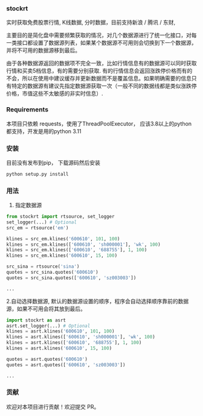 ### stockrt
实时获取免费股票行情, K线数据, 分时数据，目前支持新浪 / 腾讯 / 东财, 

主要目的是简化盘中需要频繁获取的情况，对几个数据源进行了统一化接口，对每一类接口都设置了数据源列表，如果某个数据源不可用则会切换到下一个数据源，并将不可用的数据源移到最后。

由于各种数据源返回的数据项不完全一致，比如行情信息有的数据源可以同时获取行情和买卖5档信息，有的需要分别获取. 有的行情信息会返回涨跌停价格而有的不会，所以在使用中建议缓存并更新数据而不是覆盖信息。如果明确需要的信息只有特定的数据源有建议先指定数据源获取一次（一般不同的数据线都是类似涨跌停价格，市值这些不太敏感的非实时信息）.

### Requirements
本项目只依赖 requests，使用了ThreadPoolExecutor， 应该3.8以上的python都支持，开发是用的python 3.11

### 安装

目前没有发布到pip， 下载源码然后安装

```python
python setup.py install
```

### 用法

1. 指定数据源
``` py
from stockrt import rtsource, set_logger
set_logger(...) # Optional
src_em = rtsource('em')

klines = src_em.klines('600610', 101, 100)
klines = src_em.klines(['600610', 'sh000001'], 'wk', 100)
klines = src_em.klines(['600610', '688755'], 1, 100)
klines = src_em.klines('600610', 15, 100)

src_sina = rtsource('sina')
quotes = src_sina.quotes('600610')
quotes = src_sina.quotes(['600610', 'sz003003'])

...
```

2.自动选择数据源, 默认的数据源设置的顺序，程序会自动选择顺序靠前的数据源，如果不可用会将其放到最后。

``` py
import stockrt as asrt
asrt.set_logger(...) # Optional
klines = asrt.klines('600610', 101, 100)
klines = asrt.klines(['600610', 'sh000001'], 'wk', 100)
klines = asrt.klines(['600610', '688755'], 1, 100)
klines = asrt.klines('600610', 15, 100)

quotes = asrt.quotes('600610')
quotes = asrt.quotes(['600610', 'sz003003'])

...
```


### 贡献
欢迎对本项目进行贡献！欢迎提交 PR。

